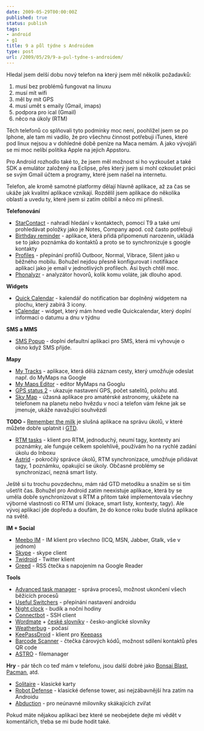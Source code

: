 ```yaml
---
date: 2009-05-29T00:00:00Z
published: true
status: publish
tags:
- android
- g1
title: 9 a půl týdne s Androidem
type: post
url: /2009/05/29/9-a-pul-tydne-s-androidem/
---
```


Hledal jsem delší dobu nový telefon na který jsem měl několik požadavků:
<ol>
	<li>musí bez problémů fungovat na linuxu</li>
	<li>musí mít wifi</li>
	<li>měl by mít GPS</li>
	<li>musí umět s emaily (Gmail, imaps)</li>
	<li>podpora pro ical (Gmail)</li>
	<li>něco na úkoly (RTM)</li>
</ol>
Těch telefonů co splňovali tyto podmínky moc není, poohlížel jsem se po Iphone, ale tam mi vadilo, že pro všechnu činnost potřebuji iTunes, které pod linux nejsou a v dohledné době peníze na Maca nemám. A jako vývojáři se mi moc nelíbí politika Apple na jejich Appstoru.

Pro Android rozhodlo také to, že jsem měl možnost si ho vyzkoušet a také SDK a emulátor založený na Eclipse, přes který jsem si mohl ozkoušet práci se svým Gmail účtem a programy, které jsem našel na internetu.

Telefon, ale kromě samotné platformy dělají hlavně aplikace, až za čas se ukáže jak kvalitní aplikace vznikají. Rozdělil jsem aplikace do několika oblastí a uvedu ty, které jsem si zatím oblíbil a něco mi přinesli.

<strong>Telefonování</strong>
<ul>
	<li><a href="http://www.cyrket.com/package/com.starobject.android.starcontact">StarContact</a> - nahradí hledání v kontaktech, pomocí T9 a také umí prohledávat položky jako je Notes, Company apod. což často potřebuji</li>
	<li><a href="http://www.cyrket.com/package/com.thomaskuenneth.android.birthday">Birthday reminder</a> - aplikace, která přidá připomenutí narozenin, ukládá se to jako poznámka do kontaktů a proto se to synchronizuje s google kontakty</li>
	<li><a href="http://www.cyrket.com/package/net.eggenstein.android.tech.profiles">Profiles</a> - přepínání profilů Outboor, Normal, Vibrace, Silent jako u běžného mobilu. Bohužel nejdou přesně konfigurovat i notifikace aplikací jako je email v jednotlivých profilech. Asi bych chtěl moc.</li>
	<li><a href="http://www.cyrket.com/package/com.phonalyzr">Phonalyzr</a> - analyzátor hovorů, kolik komu voláte, jak dlouho apod.</li>
</ul>
<strong>Widgets</strong>
<ul>
	<li><a href="http://www.cyrket.com/package/net.jimblackler.quickcalendar">Quick Calendar</a> - kalendář do notification bar doplněný widgetem na plochu, který zabírá 3 icony.</li>
	<li><a href="http://www.cyrket.com/package/jp.co.taosoftware.android.calendar">tCalendar</a> - widget, který mám hned vedle Quickcalendar, který doplní informaci o datumu a dnu v týdnu</li>
</ul>
<strong>SMS a MMS</strong>
<ul>
	<li><a href="http://www.cyrket.com/package/net.everythingandroid.smspopup">SMS Popup</a> - doplní defaultní aplikaci pro SMS, která mi vyhovuje o okno když SMS přijde.</li>
</ul>
<strong>Mapy</strong>
<ul>
	<li><a href="http://www.cyrket.com/package/com.google.android.maps.mytracks">My Tracks</a> - aplikace, která dělá záznam cesty, který umožňuje odeslat např. do MyMaps na Google</li>
	<li><a href="http://www.cyrket.com/package/com.google.android.apps.mymaps">My Maps Editor</a> - editor MyMaps na Googlu</li>
	<li><a href="http://www.cyrket.com/package/com.eclipsim.gpsstatus2">GPS status 2</a> - ukazuje nastavení GPS, počet satelitů, polohu atd.</li>
	<li><a href="http://www.cyrket.com/package/com.google.android.stardroid">Sky Map</a> - úžasná aplikace pro amatérské astronomy, ukážete na telefonem na planetu nebo hvězdu v noci a telefon vám řekne jak se jmenuje, ukáže navažující souhvězdí</li>
</ul>
<strong>TODO -</strong> <a href="http://www.rememberthemilk.com/">Remember the milk</a> je slušná aplikace na správu úkolů, v které můžete dobře uplatnit i <a href="http://www.mitvsehotovo.cz/">GTD</a>.
<ul>
	<li><a href="http://www.cyrket.com/package/com.apppad.androidRTM">RTM tasks</a> - klient pro RTM, jednoduchý, neumí tagy, kontexty ani poznámky, ale funguje celkem spolehlivě, používám ho na rychlé zadání úkolu do Inboxu</li>
	<li><a href="http://www.cyrket.com/package/com.timsu.astrid">Astrid</a> - pokročilý správce úkolů, RTM synchronizace, umožňuje přidávat tagy, 1 poznámku, opakující se úkoly. Občasné problémy se synchronizací, nezná smart listy.</li>
</ul>
Ještě si tu trochu povzdechnu, mám rád GTD metodiku a snažím se si tím ušetřit čas. Bohužel pro Android zatím neexistuje aplikace, která by se uměla dobře synchronizovat s RTM a přitom také implementovala všechny výborné vlastnosti co RTM umí (lokace, smart listy, kontexty, tagy). Ale vývoj aplikací jde dopředu a doufám, že do konce roku bude slušná aplikace na světě.

<strong>IM + Social</strong>
<ul>
	<li><a href="http://www.cyrket.com/package/com.meebo">Meebo IM</a> - IM klient pro všechno (ICQ, MSN, Jabber, Gtalk, vše v jednom)</li>
	<li><a href="http://www.cyrket.com/package/com.skype.android.lite">Skype</a> - skype client</li>
	<li><a href="http://www.cyrket.com/package/com.twidroid">Twidroid</a> - Twitter klient</li>
	<li><a href="http://www.cyrket.com/package/com.fognl.android.greed">Greed</a> - RSS čtečka s napojením na Google Reader</li>
</ul>
<strong>Tools</strong>
<ul>
	<li><a href="http://www.cyrket.com/package/com.arron.taskManagerLite">Advanced task manager</a> - správa procesů, možnost ukončení všech běžících procesů</li>
	<li><a href="http://www.cyrket.com/package/maximyudin.usefulswitchers">Useful Switchers</a> - přepínání nastavení androidu</li>
	<li><a href="http://www.cyrket.com/package/com.ricket.doug.nightclock">Night clock</a> - budík a noční hodiny</li>
	<li><a href="http://www.cyrket.com/package/org.connectbot">Connectbot</a> - SSH client</li>
	<li><a href="http://www.cyrket.com/package/hongbo.wordmate">Wordmate</a> + <a href="http://www.mujandroid.cz/2009/03/wordmate-slovnik-do-kapsy/">české slovníky</a> - česko-anglické slovníky</li>
	<li><a href="http://www.cyrket.com/package/com.aws.android">Weatherbug</a> - počasí</li>
	<li><a href="http://www.cyrket.com/package/com.android.keepass">KeePassDroid</a> - klient pro <a href="http://keepass.info/">Keepass</a></li>
	<li><a href="http://www.cyrket.com/package/com.google.zxing.client.android">Barcode Scanner</a> - čtečka čárových kódů, možnost sdílení kontaktů přes QR code</li>
	<li><a href="http://www.cyrket.com/package/com.metago.astro">ASTRO</a> - filemanager</li>
</ul>
<strong>Hry</strong> - pár těch co teď mám v telefonu, jsou další dobré jako <a href="http://www.cyrket.com/package/com.glu.android.bonsai">Bonsai Blast</a>, <a href="http://www.cyrket.com/package/com.NamcoNetworks.PacMan">Pacman</a>, atd.
<ul>
	<li><a href="http://www.cyrket.com/package/com.kmagic.solitaire">Solitaire</a> - klasické karty</li>
	<li><a href="http://www.cyrket.com/package/com.magicwach.rdefense_free">Robot Defense</a> - klasické defense tower, asi nejzábavnější hra zatím na Androidu</li>
	<li><a href="http://www.cyrket.com/package/au.com.phil">Abduction</a> - pro neúnavné milovníky skákajících zvířat</li>
</ul>
Pokud máte nějakou aplikaci bez které se neobejdete dejte mi vědět v komentářích, třeba se mi bude hodit také.
